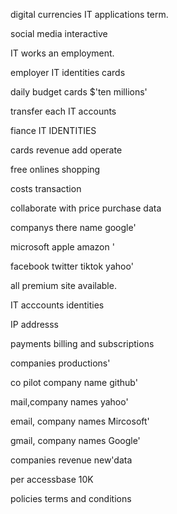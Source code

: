 
digital currencies IT applications term.

social media interactive 

 IT works an employment. 

employer IT identities cards

daily budget cards $'ten millions' 

transfer each IT accounts 

fiance IT IDENTITIES 

cards revenue add operate 

free onlines shopping 

costs transaction

collaborate with price purchase data  

companys there name google' 

microsoft apple amazon '

facebook twitter tiktok yahoo'

all premium site available.

IT acccounts identities 

IP addresss 

payments billing and subscriptions 

companies productions'

co pilot company name github'

mail,company names yahoo'

email, company names Mircosoft'

gmail, company names Google'

companies revenue new'data 

per accessbase 10K  
 
policies terms and conditions 

